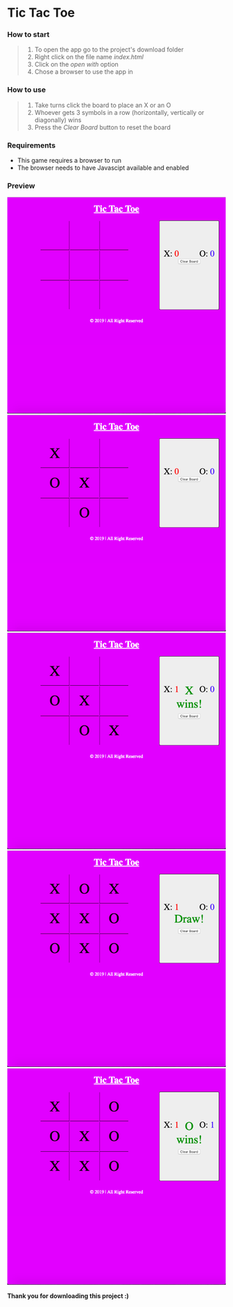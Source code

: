 # Tic Tac Toe

### How to start
> 1. To open the app go to the project's download folder
> 2. Right click on the file name _index.html_
> 3. Click on the _open with_ option
> 4. Chose a browser to use the app in

### How to use
> 1. Take turns click the board to place an X or an O
> 2. Whoever gets 3 symbols in a row (horizontally, vertically or diagonally) wins
> 3. Press the _Clear Board_ button to reset the board

### Requirements
- This game requires a browser to run
- The browser needs to have Javascipt available and enabled

### Preview
![StartingScreen.png](./img/StartingScreen.png)
![MidMatch.png](./img/MidMatch.png)
![XWin.png](./img/XWin.png)
![Draw.png](./img/Draw.png)
![OWin.png](./img/OWin.png)

**Thank you for downloading this project :)**